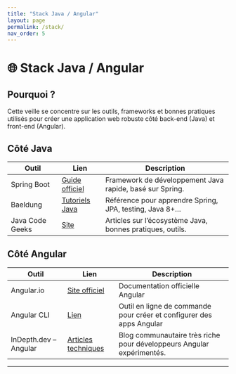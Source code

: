 ```yaml
---
title: "Stack Java / Angular"
layout: page
permalink: /stack/
nav_order: 5
---
```


# <span>🌐</span> Stack Java / Angular

## Pourquoi ?

Cette veille se concentre sur les outils, frameworks et bonnes pratiques utilisés pour créer une application web robuste côté back-end (Java) et front-end (Angular).

## Côté Java

| Outil | Lien | Description |
|-------|------|-------------|
| Spring Boot | [Guide officiel](https://spring.io/guides/gs/spring-boot/) | Framework de développement Java rapide, basé sur Spring. |
| Baeldung | [Tutoriels Java](https://www.baeldung.com/) | Référence pour apprendre Spring, JPA, testing, Java 8+… |
| Java Code Geeks | [Site](https://www.javacodegeeks.com/) | Articles sur l’écosystème Java, bonnes pratiques, outils. |

## Côté Angular

| Outil | Lien | Description |
|-------|------|-------------|
| Angular.io | [Site officiel](https://angular.io/) | Documentation officielle Angular |
| Angular CLI | [Lien](https://angular.io/cli) | Outil en ligne de commande pour créer et configurer des apps Angular |
| InDepth.dev – Angular | [Articles techniques](https://indepth.dev/angular/) | Blog communautaire très riche pour développeurs Angular expérimentés. |

---
